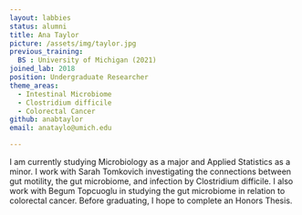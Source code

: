 ```yaml
---
layout: labbies
status: alumni
title: Ana Taylor
picture: /assets/img/taylor.jpg
previous_training:
  BS : University of Michigan (2021)
joined_lab: 2018
position: Undergraduate Researcher
theme_areas:
  - Intestinal Microbiome
  - Clostridium difficile
  - Colorectal Cancer
github: anabtaylor
email: anataylo@umich.edu

---
```


I am currently studying Microbiology as a major and Applied Statistics as a minor. I work with Sarah Tomkovich investigating the connections between gut motility, the gut microbiome, and infection by Clostridium difficile. I also work with Begum Topcuoglu in studying the gut microbiome in relation to colorectal cancer. Before graduating, I hope to complete an Honors Thesis.
